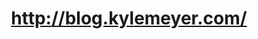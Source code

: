 ---
layout: post
title: http://blog.kylemeyer.com/
image: blog.kylemeyer.com-2011-10-15-clipped.png
---